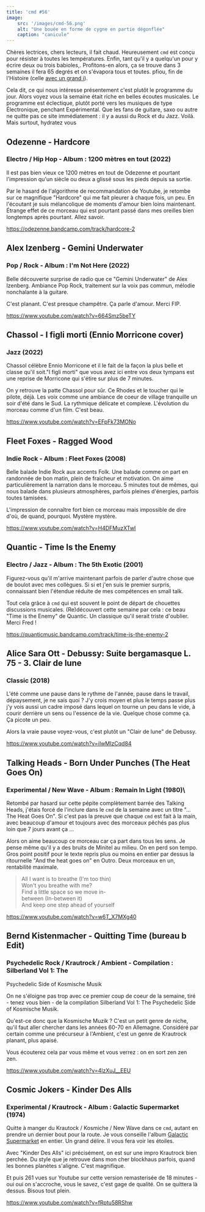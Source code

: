 ```yaml
---
title: 'cmd #56'
image:
    src: '/images/cmd-56.png'
    alt: "Une bouée en forme de cygne en partie dégonflée"
    caption: "canicule"
---
```



Chères lectrices, chers lecteurs, il fait chaud. Heureusement `cmd` est conçu
pour résister à toutes les températures. Enfin, tant qu'il y a quelqu'un pour y
écrire deux ou trois babioles,. Profitons-en alors, ça se trouve dans 3 semaines
il fera 65 degrés et on s'évapora tous et toutes. pfiou, fin de l'Histoire
(celle [avec un grand
i](https://www.instagram.com/l_histoire_avec_un_grand_i/)).

Cela dit, ce qui nous intéresse présentement c'est plutôt le programme du jour.
Alors voyez vous la semaine était riche en belles écoutes musicales. Le
programme est éclectique, plutôt porté vers les musiques de type Électronique,
penchant Expérimental. Que les fans de guitare, saxo ou autre ne quitte pas ce
site immédiatement : il y a aussi du Rock et du Jazz. Voilà. Mais surtout,
hydratez vous



## Odezenne - Hardcore

### Electro / Hip Hop - Album : 1200 mètres en tout (2022)

Il est pas bien vieux ce 1200 mètres en tout de Odezenne et pourtant
l'impression qu'un siècle ou deux a glissé sous les pieds depuis sa sortie.

Par le hasard de l'algorithme de recommandation de Youtube, je retombe sur ce
magnifique "Hardcore" qui me fait pleurer à chaque fois, un peu. En l'écoutant
je suis mélancolique de moments d'amour bien loins maintenant. Étrange effet de
ce morceau qui est pourtant passé dans mes oreilles bien longtemps après
pourtant. Allez savoir.

https://odezenne.bandcamp.com/track/hardcore-2



## Alex Izenberg - Gemini Underwater

### Pop / Rock - Album : I'm Not Here (2022)

Belle découverte surprise de radio que ce "Gemini Underwater" de Alex Izenberg.
Ambiance Pop Rock, traitement sur la voix pas commun, mélodie nonchalante à la
guitare.

C'est planant. C'est presque champêtre. Ça parle d'amour. Merci FIP.

https://www.youtube.com/watch?v=664Smz5beTY



## Chassol - I figli morti (Ennio Morricone cover)

### Jazz (2022)

Chassol célèbre Ennio Morricone et il le fait de la façon la plus belle et
classe qu'il soit."I figli morti" que vous avez ici entre vos deux tympans est
une reprise de Morricone qui s'étire sur plus de 7 minutes.

On y retrouve la patte Chassol pour sûr. Ce Rhodes et le toucher qui le pilote,
déjà. Les voix comme une ambiance de coeur de village tranquille un soir d'été
dans le Sud. La rythmique délicate et complexe. L'évolution du morceau comme
d'un film. C'est beau.

https://www.youtube.com/watch?v=EFpFk73MONo



## Fleet Foxes - Ragged Wood

### Indie Rock - Album : Fleet Foxes (2008)

Belle balade Indie Rock aux accents Folk. Une balade comme on part en randonnée
de bon matin, plein de fraicheur et motivation. On aime particulièrement la
narration dans le morceau. 5 minutes tout de mêmes, qui nous balade dans
plusieurs atmosphères, parfois pleines d'énergies, parfois toutes tamisées.

L'impression de connaître fort bien ce morceau mais impossible de dire d'où, de
quand, pourquoi. Mystère mystère.

https://www.youtube.com/watch?v=H4DFMuzXTwI



## Quantic - Time Is the Enemy

### Electro / Jazz - Album : The 5th Exotic (2001)

Figurez-vous qu'il m'arrive maintenant parfois de parler d'autre chose que de
boulot avec mes collègues. Si si et j'en suis le premier surpris, connaissant
bien l'étendue réduite de mes compétences en small talk.

Tout cela grâce à `cmd` qui est souvent le point de départ de chouettes
discussions musicales. (Re)découvert cette semaine par cela : ce beau "Time is
the Enemy" de Quantic. Un classique qu'il serait triste d'oublier. Merci Fred !

https://quanticmusic.bandcamp.com/track/time-is-the-enemy-2



## Alice Sara Ott - Debussy: Suite bergamasque L. 75 - 3. Clair de lune

### Classic (2018)

L'été comme une pause dans le rythme de l'année, pause dans le travail,
dépaysement, je ne sais quoi ? J'y crois moyen et plus le temps passe plus j'y
vois aussi un cadre imposé dans lequel on tourne un peu dans le vide, à courir
derrière un sens ou l'essence de la vie. Quelque chose comme ça. Ça picote un
peu.

Alors la vraie pause voyez-vous, c'est plutôt un "Clair de lune" de Debussy.

https://www.youtube.com/watch?v=iIwMIzCqd84



## Talking Heads - Born Under Punches (The Heat Goes On)

### Experimental / New Wave - Album : Remain In Light (1980)\

Retombé par hasard sur cette pépite complètement barrée des Talking Heads,
j'étais forcé de l'inclure dans le `cmd` de la semaine avec un titre "... The
Heat Goes On". Si c'est pas la preuve que chaque `cmd` est fait à la main, avec
beaucoup d'amour et toujours avec des morceaux pêchés pas plus loin que 7 jours
avant ça ...

Alors on aime beaucoup ce morceau car ça part dans tous les sens. Je pense même
qu'il y a des bruits de Minitel au milieu. On en perd son tempo. Gros point
positif pour le texte repris plus ou moins en entier par dessus la ritournelle
"And the heat goes on" en Outro. Deux morceaux en un, rentabilité maximale.

> All I want is to breathe (I'm too thin)<br/>
> Won't you breathe with me?<br/>
> Find a little space so we move in-<br/>
> between (In-between it)<br/>
> And keep one step ahead of yourself

https://www.youtube.com/watch?v=w6T_X7MXg40



## Bernd Kistenmacher - Quitting Time (bureau b Edit)

### Psychedelic Rock / Krautrock / Ambient - Compilation : Silberland Vol 1: The
Psychedelic Side of Kosmische Musik

On ne s'éloigne pas trop avec ce premier coup de coeur de la semaine, tiré -
tenez vous bien - de la compilation Silberland Vol 1: The Psychedelic Side of
Kosmische Musik.

Qu'est-ce donc que la Kosmische Muzik ? C'est un petit genre de niche, qu'il
faut aller chercher dans les années 60-70 en Allemagne. Considéré par certain
comme une précurseur à l'Ambient, c'est un genre de Krautrock planant, plus
apaisé.

Vous écouterez cela par vous même et vous verrez : on en sort zen zen zen.

https://www.youtube.com/watch?v=4lzXuJ__EEU



## Cosmic Jokers - Kinder Des Alls

### Experimental / Krautrock - Album : Galactic Supermarket (1974)

Quitte à manger du Krautock / Kosmiche / New Wave dans ce `cmd`, autant en
prendre un dernier bout pour la route. Je vous conseille l'album [Galactic
Supermarket](https://open.spotify.com/album/3TtDaRVklyNnAQbSCkhG1p) en entier.
Un grand délire. Il vous fera voir les étoiles.

Avec "Kinder Des Alls" ici précisément, on est sur une impro Krautrock bien
perchée. Du style que je retrouve dans mon cher blockhaus parfois, quand les
bonnes planètes s'aligne. C'est magnifique.

Et puis 261 vues sur Youtube sur cette version remasterisée de 18 minutes - oui
oui on s'accroche, vous le savez, c'est gage de qualité. On se quittera là
dessus. Bisous tout plein.

https://www.youtube.com/watch?v=fRptu58RShw



